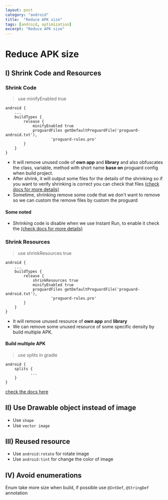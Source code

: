 ```yaml
---
layout: post
category: "android"
title:  "Reduce APK size"
tags: [android, optimization]
excerpt: "Reduce APK size"
---
```




#  Reduce APK size

## I) Shrink Code and Resources

### Shrink Code
> use minifyEnabled true

    android {
        ...
        buildTypes {
            release {
                minifyEnabled true
                proguardFiles getDefaultProguardFile('proguard-android.txt'),
                        'proguard-rules.pro'
            }
        }
    }

- It will remove unused code of **own app** and **library** and also obfuscates the class, variable, method with short name **base on** proguard config when build project.
- After shrink, it will output some files for the details of the shrinking so if you want to verify  shrinking is correct you can check that files [(check docs for more details)](https://developer.android.com/studio/build/shrink-code.html#shrink-code)
- Sometime, shrinking remove some code that we don't want to remove so we can custom the remove files by custom the proguard

#### Some noted
- Shrinking code is disable when we use Instant Run, to enable it check the [(check docs for more details)](https://developer.android.com/studio/build/shrink-code.html#shrink-code)

### Shrink Resources
> use shrinkResources true

    android {
        ...
        buildTypes {
            release {
                shrinkResources true
                minifyEnabled true
                proguardFiles getDefaultProguardFile('proguard-android.txt'),
                        'proguard-rules.pro'
            }
        }
    }

- It will remove unused resource of **own app** and **library**
- We can remove some unused resource of some specific density by build multiple APK. 

#### Build multiple APK
> use splits in gradle

    android {  
        splits {  
               ...          
        }         
    }
[check the docs here](https://developer.android.com/studio/build/configure-apk-splits.html)

## II) Use Drawable object instead of image
- Use `shape`
- Use `vector image`

## III) Reused resource
- Use `android:rotate` for rotate image
- Use `android:tint` for change the color of image 

## IV) Avoid enumerations 
Enum take more size when build, if possible use  `@IntDef`, `@StringDef` annotation
